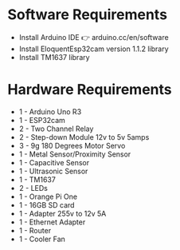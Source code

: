 # Software Requirements
- Install Arduino IDE 👉 arduino.cc/en/software
- Install EloquentEsp32cam version 1.1.2 library
- Install TM1637 library

# Hardware Requirements
- 1 - Arduino Uno R3
- 1 - ESP32cam
- 2 - Two Channel Relay
- 2 - Step-down Module 12v to 5v 5amps
- 3 - 9g 180 Degrees Motor Servo
- 1 - Metal Sensor/Proximity Sensor
- 1 - Capacitive Sensor
- 1 - Ultrasonic Sensor
- 1 - TM1637
- 2 - LEDs
- 1 - Orange Pi One
- 1 - 16GB SD card
- 1 - Adapter 255v to 12v 5A
- 1 - Ethernet Adapter
- 1 - Router
- 1 - Cooler Fan
